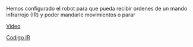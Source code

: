 Hemos configurado el robot para que pueda recibir ordenes de un mando infrarrojo (IR) y poder mandarle movimientos o parar

[Video](https://youtu.be/BRYhQcNUUoQ)

[Codigo IR](/archivos/microbit-IR2.hex)
